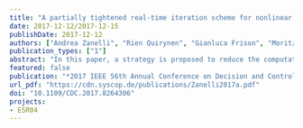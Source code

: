 ```yaml
---
title: "A partially tightened real-time iteration scheme for nonlinear model predictive control"
date: 2017-12-12/2017-12-15
publishDate: 2017-12-12
authors: ["Andrea Zanelli", "Rien Quirynen", "Gianluca Frison", "Moritz Diehl"]
publication_types: ["1"]
abstract: "In this paper, a strategy is proposed to reduce the computational burden associated with the solution of problems arising in nonlinear model predictive control. The prediction horizon is split into two sections and the constraints associated with the terminal one are tightened using a barrier formulation. In this way, when using the Real-Time Iteration scheme, variables associated with such stages can be efficiently eliminated from the quadratic subproblems by a single backward Riccati sweep. After eliminating the tightened stages, a quadratic problem with a reduced horizon is solved where the original constraints are used. The solution is then expanded to the full horizon with a single forward Riccati sweep. By doing so, the online computational burden associated with the solution of the optimization problems can be largely reduced. Numerical results are reported where, using the proposed scheme, a speedup of about one order of magnitude can be achieved without compromising closed-loop performance."
featured: false
publication: "*2017 IEEE 56th Annual Conference on Decision and Control (CDC)*"
url_pdf: "https://cdn.syscop.de/publications/Zanelli2017a.pdf"
doi: "10.1109/CDC.2017.8264306"
projects:
- ESR04
---
```


